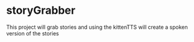 # storyGrabber
This project will grab stories and using the kittenTTS will create a spoken version of the stories
